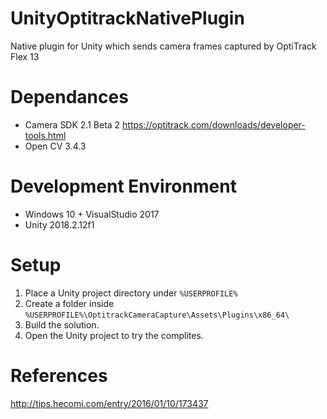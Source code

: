 # UnityOptitrackNativePlugin
Native plugin for Unity which sends camera frames captured by OptiTrack Flex 13

# Dependances
* Camera SDK 2.1 Beta 2 https://optitrack.com/downloads/developer-tools.html
* Open CV 3.4.3

# Development Environment
* Windows 10 + VisualStudio 2017
* Unity 2018.2.12f1

# Setup
1. Place a Unity project directory under ```%USERPROFILE%```
2. Create a folder inside ```%USERPROFILE%\OptitrackCameraCapture\Assets\Plugins\x86_64\```
3. Build the solution.
4. Open the Unity project to try the complites.

# References
http://tips.hecomi.com/entry/2016/01/10/173437
